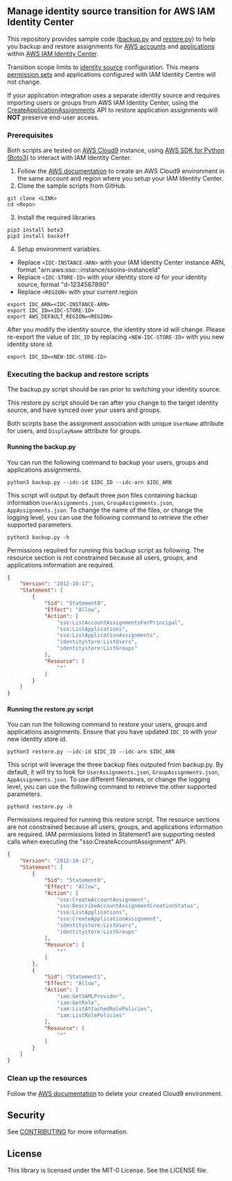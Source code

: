 ## Manage identity source transition for AWS IAM Identity Center

This repository provides sample code ([backup.py](backup.py) and [restore.py](restore.py)) to help you backup and restore assignments for [AWS accounts](https://docs.aws.amazon.com/singlesignon/latest/userguide/manage-your-accounts.html) and [applications](https://docs.aws.amazon.com/singlesignon/latest/userguide/manage-your-applications.html) within [AWS IAM Identity Center](https://docs.aws.amazon.com/singlesignon/latest/userguide/what-is.html).

Transition scope limits to [identity source](https://docs.aws.amazon.com/singlesignon/latest/userguide/manage-your-identity-source.html) configuration. This means [permission sets](https://docs.aws.amazon.com/singlesignon/latest/userguide/permissionsetsconcept.html) and applications configured with IAM Identity Centre will not change.

If your application integration uses a separate identity source and requires importing users or groups from AWS IAM Identity Center, using the [CreateApplicationAssignments](https://docs.aws.amazon.com/singlesignon/latest/APIReference/API_CreateApplicationAssignment.html) API to restore application assignments will **NOT** preserve end-user access.

### Prerequisites
Both scripts are tested on [AWS Cloud9](https://aws.amazon.com/cloud9/) instance, using [AWS SDK for Python (Boto3)](https://aws.amazon.com/sdk-for-python/) to interact with IAM Identity Center. 

1. Follow the [AWS documentation](https://docs.aws.amazon.com/cloud9/latest/user-guide/create-environment-ssh.html) to create an AWS Cloud9 environment in the same account and region where you setup your IAM Identity Center.
2. Clone the sample scripts from GitHub.
```
git clone <LINK>
cd <Repo>
```
3. Install the required libraries
```
pip3 install boto3
pip3 install backoff
```
4. Setup environment variables. 
- Replace `<IDC-INSTANCE-ARN>` with your IAM Identity Center instance ARN, format "arn:aws:sso:::instance/ssoins-instanceId"
- Replace `<IDC-STORE-ID>` with your identity store id for your identity source, format "d-1234567890"
- Replace `<REGION>` with your current region
```
export IDC_ARN=<IDC-INSTANCE-ARN>
export IDC_ID=<IDC-STORE-ID>
export AWS_DEFAULT_REGION=<REGION>
```

After you modify the identity source, the identity store id will change. Please re-export the value of `IDC_ID` by replacing `<NEW-IDC-STORE-ID>` with you new identity store id.
```
export IDC_ID=<NEW-IDC-STORE-ID>
```

### Executing the backup and restore scripts

The backup.py script should be ran prior to switching your identity source. 

This restore.py script should be ran after you change to the target identity source, and have synced over your users and groups.

Both scirpts base the assignment association with unique `UserName` attribute for users, and `DisplayName` attribute for groups. 

#### Running the backup.py

You can run the following command to backup your users, groups and applications assignments.
```
python3 backup.py --idc-id $IDC_ID --idc-arn $IDC_ARN
```

This script will output by default three json files containing backup information `UserAssignments.json`, `GroupAssignments.json`, `AppAssignments.json`. To change the name of the files, or change the logging level, you can use the following command to retrieve the other supported parameters.
```
python3 backup.py -h
```

Permissions required for running this backup script as following. The resource section is not constrained because all users, groups, and applications information are required.
``` json
{
    "Version": "2012-10-17",
    "Statement": [
        {
            "Sid": "Statement0",
            "Effect": "Allow",
            "Action": [
                "sso:ListAccountAssignmentsForPrincipal",
                "sso:ListApplications",
                "sso:ListApplicationAssignments",
                "identitystore:ListUsers",
                "identitystore:ListGroups"
            ],
            "Resource": [
                "*"
            ]
        }
    ]
}
```


#### Running the restore.py script

You can run the following command to restore your users, groups and applications assignments. Ensure that you have updated `IDC_ID` with your new identity store id. 
```
python3 restore.py --idc-id $IDC_ID --idc-arn $IDC_ARN
```

This script will leverage the three backup files outputed from backup.py. By default, it will try to look for `UserAssignments.json`, `GroupAssignments.json`, `AppAssignments.json`. To use different filenames, or change the logging level, you can use the following command to retrieve the other supported parameters.
```
python3 restore.py -h
```

Permissions required for running this restore script. The resource sections are not constrained because all users, groups, and applications information are required. IAM permissions listed in Statement1 are supporting nested calls when executing the "sso:CreateAccountAssignment" API.

``` json
{
    "Version": "2012-10-17",
    "Statement": [
        {
            "Sid": "Statement0",
            "Effect": "Allow",
            "Action": [
                "sso:CreateAccountAssignment",
                "sso:DescribeAccountAssignmentCreationStatus",
                "sso:ListApplications",
                "sso:CreateApplicationAssignment",
                "identitystore:ListUsers",
                "identitystore:ListGroups"
            ],
            "Resource": [
                "*"
            ]
        },
        {
            "Sid": "Statement1",
            "Effect": "Allow",
            "Action": [
                "iam:GetSAMLProvider",
                "iam:GetRole",
                "iam:ListAttachedRolePolicies",
                "iam:ListRolePolicies"
            ],
            "Resource": [
                "*"
            ]
        }
    ]
}
```

### Clean up the resources
Follow the [AWS documentation](https://docs.aws.amazon.com/cloud9/latest/user-guide/delete-environment.html) to delete your created Cloud9 environment.

## Security

See [CONTRIBUTING](CONTRIBUTING.md#security-issue-notifications) for more information.

## License

This library is licensed under the MIT-0 License. See the LICENSE file.

